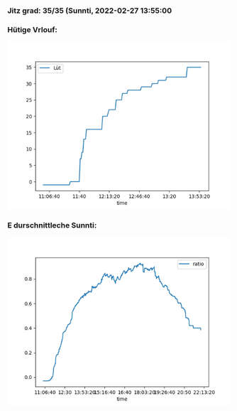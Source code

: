 ### Jitz grad: 35/35 (Sunnti, 2022-02-27 13:55:00

### Hütige Vrlouf:
![Graph](Today.png)

### E durschnittleche Sunnti:
![Graph](Sunnti.png)